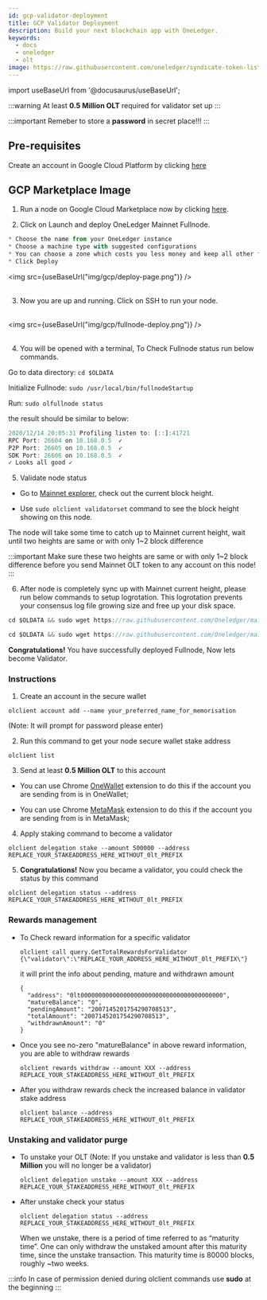 ```yaml
---
id: gcp-validator-deployment
title: GCP Validator Deployment
description: Build your next blockchain app with OneLedger.
keywords:
  - docs
  - oneledger
  - olt
image: https://raw.githubusercontent.com/oneledger/syndicate-token-list/master/logo.svg
---
```


import useBaseUrl from '@docusaurus/useBaseUrl';

:::warning
At least **0.5 Million OLT** required for validator set up
:::

:::important
Remeber to store a **password** in secret place!!!
:::

## Pre-requisites

Create an account in Google Cloud Platform by clicking [here](https://console.cloud.google.com/)

## GCP Marketplace Image

1. Run a node on Google Cloud Marketplace now by clicking [here](https://console.cloud.google.com/marketplace/details/chronos-225820/oneledger-mainnet-kratos-node?q=oneledger&id=089656f4-5edb-4c56-8628-9b1839f5b1ba).

2. Click on Launch and deploy OneLedger Mainnet Fullnode.

```js
* Choose the name from your OneLedger instance 
* Choose a machine type with suggested configurations
* You can choose a zone which costs you less money and keep all other fields set to default values
* Click Deploy
```

<img src={useBaseUrl("img/gcp/deploy-page.png")} /><br/><br/>

3. Now you are up and running. Click on SSH to run your node.<br/><br/>

<img src={useBaseUrl("img/gcp/fullnode-deploy.png")} /><br/><br/>

4. You will be opened with a terminal, To Check Fullnode status run below commands.

  Go to data directory: `cd $OLDATA`

  Initialize Fullnode: `sudo /usr/local/bin/fullnodeStartup`

  Run: `sudo olfullnode status`

  the result should be similar to below:

  ```js
  2020/12/14 20:05:31 Profiling listen to: [::]:41721
  RPC Port: 26604 on 10.168.0.5  ✓
  P2P Port: 26605 on 10.168.0.5  ✓
  SDK Port: 26606 on 10.168.0.5  ✓
  ✓ Looks all good ✓
  ```

5. Validate node status

- Go to [Mainnet explorer](https://mainnet-explorer.oneledger.network/), check out the current block height.

- Use `sudo olclient validatorset` command to see the block height showing on this node.

The node will take some time to catch up to Mainnet current height, wait until two heights are same or with only 1~2 block difference

:::important
Make sure these two heights are same or with only 1~2 block difference before you send Mainnet OLT token to any account on this node!
:::

6. After node is completely sync up with Mainnet current height, please run below commands to setup logrotation. This logrotation prevents your consensus log file growing size and free up your disk space.

```js
cd $OLDATA && sudo wget https://raw.githubusercontent.com/Oneledger/mainnet-genesis/master/logrotate-setup/logrotate.sh && sudo chmod +x $OLDATA/logrotate.sh && sudo $OLDATA/logrotate.sh && sudo rm $OLDATA/logrotate.sh
```

```js
cd $OLDATA && sudo wget https://raw.githubusercontent.com/Oneledger/mainnet-genesis/master/logrotate-setup/clean_log_files.sh && sudo chmod +x $OLDATA/clean_log_files.sh && sudo $OLDATA/clean_log_files.sh
```

**Congratulations!** You have successfully deployed Fullnode, Now lets become Validator.

### Instructions

1. Create an account in the secure wallet

  `olclient account add --name your_preferred_name_for_memorisation`
  
  (Note: It will prompt for password please enter)

2. Run this command to get your node secure wallet stake address

  `olclient list`

3. Send at least **0.5 Million OLT** to this account

-  You can use Chrome [OneWallet](https://chrome.google.com/webstore/detail/onewallet-kratos-mainnet/bbmdccojdbpcpmoadenplnoncfcijgkn?hl=en) extension to do this if the account you are sending from is in OneWallet;

-  You can use Chrome [MetaMask](https://metamask.io/) extension to do this if the account you are sending from is in MetaMask;

4. Apply staking command to become a validator

  `olclient delegation stake --amount 500000 --address REPLACE_YOUR_STAKEADDRESS_HERE_WITHOUT_0lt_PREFIX`

5. **Congratulations!** Now you became a validator, you could check the status by this command

  `olclient delegation status --address REPLACE_YOUR_STAKEADDRESS_HERE_WITHOUT_0lt_PREFIX`

### Rewards management

- To Check reward information for a specific validator

  `olclient call query.GetTotalRewardsForValidator {\"validator\":\"REPLACE_YOUR_ADDRESS_HERE_WITHOUT_0lt_PREFIX\"}`

  it will print the info about pending, mature and withdrawn amount
  ```
  {
    "address": "0lt0000000000000000000000000000000000000000",
    "matureBalance": "0",
    "pendingAmount": "2007145201754290708513",
    "totalAmount": "2007145201754290708513",
    "withdrawnAmount": "0"
  }
  ```

- Once you see no-zero "matureBalance" in above reward information, you are able to withdraw rewards

  `olclient rewards withdraw --amount XXX --address REPLACE_YOUR_STAKEADDRESS_HERE_WITHOUT_0lt_PREFIX`

- After you withdraw rewards check the increased balance in validator stake address

  `olclient balance --address REPLACE_YOUR_STAKEADDRESS_HERE_WITHOUT_0lt_PREFIX`

### Unstaking and validator purge

- To unstake your OLT (Note: If you unstake and validator is less than **0.5 Million** you will no longer be a validator)

  `olclient delegation unstake --amount XXX --address REPLACE_YOUR_STAKEADDRESS_HERE_WITHOUT_0lt_PREFIX`

- After unstake check your status

  `olclient delegation status --address REPLACE_YOUR_STAKEADDRESS_HERE_WITHOUT_0lt_PREFIX`

  When we unstake, there is a period of time referred to as “maturity time”. One can only withdraw the unstaked amount after this maturity time, since the unstake transaction. This maturity time is 80000 blocks, roughly ~two weeks.

:::info
In case of permission denied during olclient commands use **sudo** at the beginning
:::